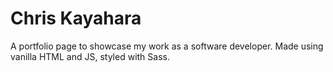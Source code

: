 # Chris Kayahara

 A portfolio page to showcase my work as a software developer.
 Made using vanilla HTML and JS, styled with Sass. 
